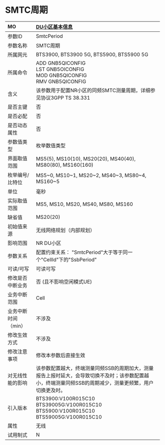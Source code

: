 # SMTC周期<table><thread><tr><th align = "left">MO</th><th align = "left"><a href = "index.html#SMTC周期-24">DU小区基本信息</a></td></tr></thread><tbody><tr><td>参数ID</td><td>SmtcPeriod</td></tr><tr><td>参数名称</td><td>SMTC周期</td></tr><tr><td>所属网元</td><td>BTS3900, BTS3900 5G, BTS5900, BTS5900 5G</td></tr><tr><td>所属命令</td><td>ADD GNB5QICONFIG<br>LST GNB5OICONFIG<br>MOD GNB5QICONFIG<br>RMV GNB5QICONFIG</td></tr><tr><td>含义</td><td>该参数用于配置NR小区的同频SMTC测量周期，详细参见协议3GPP TS 38.331</td></tr><tr><td>是否主键</td><td>否</td></tr><tr><td>是否必配</td><td>否</td></tr><tr><td>是否动态属性</td><td>否</td></tr><tr><td>参数值类型</td><td>枚举数值类型</td></tr><tr><td>界面取值范围</td><td>MS5(5), MS10(10), MS20(20), MS40(40), MS80(80), MS160(160)</td></tr><tr><td>枚举编号/比特位</td><td> 
MS5~0, MS10~1, MS20~2, MS40~3, MS80~4, MS160~5</td></tr><tr><td>单位</td><td> 
毫秒</td></tr><tr><td>实际取值范围</td><td> 
MS5, MS10, MS20, MS40, MS80, MS160</td></tr><tr><td>缺省值</td><td> 
MS20(20)</td></tr><tr><td>初始值来源</td><td>无线网络规划（内部规划）</td></tr><tr><td>影响范围</td><td>NR DU小区</td></tr><tr><td>参数关系</td><td>配置约束关系：
"SmtcPeriod"大于等于同一个"CellId"下的"SsbPeriod"</td></tr><tr><td>可读/可写</td><td>可读可写</td></tr><tr><td>修改是否中断业务</td><td>否 (且不影响空闲模式UE)</td></tr><tr><td>业务中断范围</td><td>Cell</td></tr><tr><td>业务中断时间（min）</td><td>不涉及</td></tr><tr><td>修改生效方式</td><td>不涉及</td></tr><tr><td>修改注意事项</td><td>修改本参数后直接生效</td></tr><tr><td>对无线性能的影响</td><td>该参数配置越大，终端测量同频SSB的周期加大，测量报告上报时延大，会导致切换不及时；该参数配置越小，终端测量同频SSB的周期减少，测量更频繁，用户切换更及时。</td></tr><tr><td>引入版本</td><td>BTS3900:V100R015C10<br>BTS39005G:V100R015C10<br>BTS5900:V100R015C10<br>BTS59005G:V100R015C10</td></tr><tr><td>属性</td><td>无线</td></tr><tr><td>试用制式</td><td>N</td></tr></tbody></table>